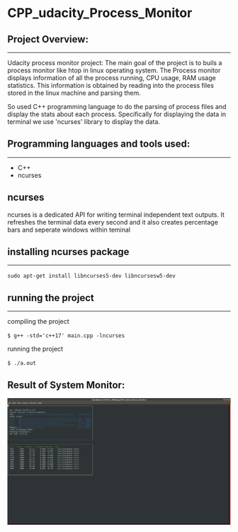 # CPP_udacity_Process_Monitor
## Project Overview: 
---------------
Udacity process monitor project: The main goal of the project is to buils a process monitor like htop in linux operating system. The Process monitor displays information of all the process running, CPU usage, RAM usage statistics. This information is obtained by reading into the process files stored in the linux machine and parsing them.

So used C++ programming language to do the parsing of process files and display the stats about each process. Specifically for displaying the data in terminal we use 'ncurses' library to display the data.

## Programming languages and tools used:
----------------
- C++
- ncurses

## ncurses
ncurses is a dedicated API for writing terminal independent text outputs. It refreshes the terminal data every second and it also creates percentage bars and seperate windows within teminal

## installing ncurses package
-------------
`sudo apt-get install libncurses5-dev libncursesw5-dev`

## running the project
-------------
compiling the project

`$ g++ -std='c++17' main.cpp -lncurses`

running the project

`$ ./a.out`

## Result of System Monitor:

![](https://github.com/sbperceptron/CPP_udacity_Process_Monitor/blob/master/system_monitor.png)
